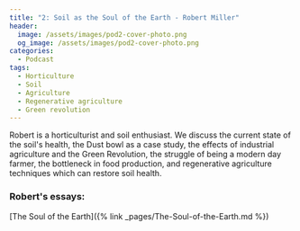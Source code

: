 ```yaml
---
title: "2: Soil as the Soul of the Earth - Robert Miller"
header:
  image: /assets/images/pod2-cover-photo.png
  og_image: /assets/images/pod2-cover-photo.png
categories:
  - Podcast
tags:
  - Horticulture
  - Soil 
  - Agriculture
  - Regenerative agriculture
  - Green revolution
---
```


Robert is a horticulturist and soil enthusiast. We discuss the current state of the soil's health, the Dust bowl as a case study, the effects of industrial agriculture and the Green Revolution, the struggle of being a modern day farmer, the bottleneck in food production, and regenerative agriculture techniques which can restore soil health.  

<div id="buzzsprout-player-11055628"></div><script src="https://www.buzzsprout.com/1803691/11055628-1-soil-as-the-soul-of-the-earth-robert-miller.js?container_id=buzzsprout-player-11055628&player=small" type="text/javascript" charset="utf-8"></script>


### Robert's essays:
[The Soul of the Earth]({% link _pages/The-Soul-of-the-Earth.md %}) 

